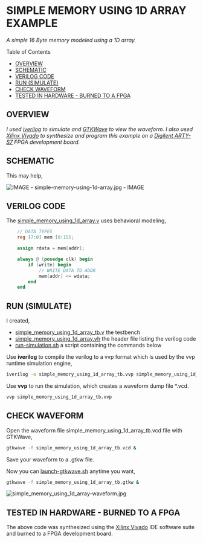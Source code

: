 # SIMPLE MEMORY USING 1D ARRAY EXAMPLE

_A simple 16 Byte memory modeled using a 1D array._

Table of Contents

* [OVERVIEW](https://github.com/JeffDeCola/my-verilog-examples/tree/master/sequential-logic/memory/simple_memory_using_1d_array#overview)
* [SCHEMATIC](https://github.com/JeffDeCola/my-verilog-examples/tree/master/sequential-logic/memory/simple_memory_using_1d_array#schematic)
* [VERILOG CODE](https://github.com/JeffDeCola/my-verilog-examples/tree/master/sequential-logic/memory/simple_memory_using_1d_array#verilog-code)
* [RUN (SIMULATE)](https://github.com/JeffDeCola/my-verilog-examples/tree/master/sequential-logic/memory/simple_memory_using_1d_array#run-simulate)
* [CHECK WAVEFORM](https://github.com/JeffDeCola/my-verilog-examples/tree/master/sequential-logic/memory/simple_memory_using_1d_array#check-waveform)
* [TESTED IN HARDWARE - BURNED TO A FPGA](https://github.com/JeffDeCola/my-verilog-examples/tree/master/sequential-logic/memory/simple_memory_using_1d_array#tested-in-hardware---burned-to-a-fpga)

## OVERVIEW

_I used
[iverilog](https://github.com/JeffDeCola/my-cheat-sheets/tree/master/hardware/tools/simulation/iverilog-cheat-sheet)
to simulate and
[GTKWave](https://github.com/JeffDeCola/my-cheat-sheets/tree/master/hardware/tools/simulation/gtkwave-cheat-sheet)
to view the waveform. I also used
[Xilinx Vivado](https://github.com/JeffDeCola/my-cheat-sheets/tree/master/hardware/tools/synthesis/xilinx-vivado-cheat-sheet)
to synthesize and program this example on a
[Digilent ARTY-S7](https://github.com/JeffDeCola/my-cheat-sheets/tree/master/hardware/development/fpga-development-boards/digilent-arty-s7-cheat-sheet)
FPGA development board._

## SCHEMATIC

This may help,

![IMAGE - simple-memory-using-1d-array.jpg - IMAGE](../../../docs/pics/simple-memory-using-1d-array.jpg)

## VERILOG CODE

The
[simple_memory_using_1d_array.v](https://github.com/JeffDeCola/my-verilog-examples/blob/master/sequential-logic/memory/simple_memory_using_1d_array/simple_memory_using_1d_array.v)
uses behavioral modeling,

```verilog
    // DATA TYPES
    reg [7:0] mem [0:15];

    assign rdata = mem[addr];

    always @ (posedge clk) begin
        if (write) begin
            // WRITE DATA TO ADDR
            mem[addr] <= wdata;
        end
    end
```

## RUN (SIMULATE)

I created,

* [simple_memory_using_1d_array_tb.v](https://github.com/JeffDeCola/my-verilog-examples/blob/master/sequential-logic/memory/simple_memory_using_1d_array/simple_memory_using_1d_array_tb.v)
  the testbench
* [simple_memory_using_1d_array.vh](https://github.com/JeffDeCola/my-verilog-examples/blob/master/sequential-logic/memory/simple_memory_using_1d_array/simple_memory_using_1d_array.vh)
  the header file listing the verilog code
* [run-simulation.sh](https://github.com/JeffDeCola/my-verilog-examples/blob/master/sequential-logic/memory/simple_memory_using_1d_array/run-simulation.sh)
  a script containing the commands below

Use **iverilog** to compile the verilog to a vvp format
which is used by the vvp runtime simulation engine,

```bash
iverilog -o simple_memory_using_1d_array_tb.vvp simple_memory_using_1d_array_tb.v simple_memory_using_1d_array.vh
```

Use **vvp** to run the simulation, which creates a waveform dump file *.vcd.

```bash
vvp simple_memory_using_1d_array_tb.vvp
```

## CHECK WAVEFORM

Open the waveform file simple_memory_using_1d_array_tb.vcd file with GTKWave,

```bash
gtkwave -f simple_memory_using_1d_array_tb.vcd &
```

Save your waveform to a .gtkw file.

Now you can
[launch-gtkwave.sh](https://github.com/JeffDeCola/my-verilog-examples/blob/master/launch-GTKWave-script/launch-gtkwave.sh)
anytime you want,

```bash
gtkwave -f simple_memory_using_1d_array_tb.gtkw &
```

![simple_memory_using_1d_array-waveform.jpg](../../../docs/pics/simple_memory_using_1d_array-waveform.jpg)

## TESTED IN HARDWARE - BURNED TO A FPGA

The above code was synthesized using the
[Xilinx Vivado](https://github.com/JeffDeCola/my-cheat-sheets/tree/master/hardware/tools/synthesis/xilinx-vivado-cheat-sheet)
IDE software suite and burned to a FPGA development board.
